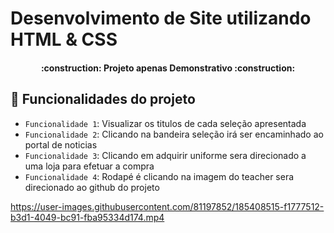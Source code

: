 # Desenvolvimento de Site utilizando HTML & CSS

<h4 align="center"> 
    :construction:  Projeto apenas Demonstrativo  :construction:
</h4>

## :hammer: Funcionalidades do projeto

- `Funcionalidade 1`: Visualizar os titulos de cada seleção apresentada
- `Funcionalidade 2`: Clicando na bandeira seleção irá ser encaminhado ao portal de noticias
- `Funcionalidade 3`: Clicando em adquirir uniforme sera direcionado a uma loja para efetuar a compra
- `Funcionalidade 4`: Rodapé é clicando na imagem do teacher sera direcionado ao github do projeto



https://user-images.githubusercontent.com/81197852/185408515-f1777512-b3d1-4049-bc91-fba95334d174.mp4


